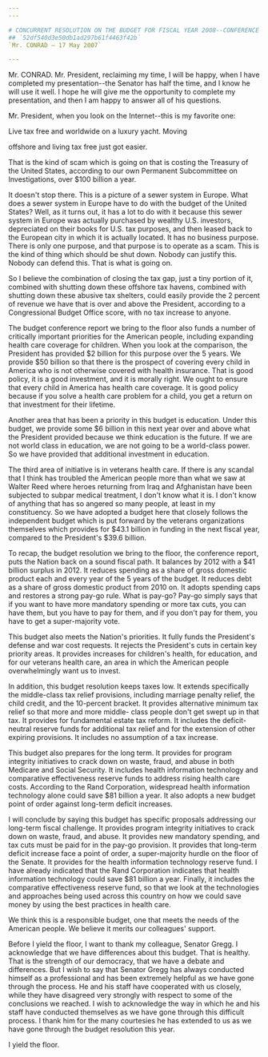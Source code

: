```yaml
---
---

# CONCURRENT RESOLUTION ON THE BUDGET FOR FISCAL YEAR 2008--CONFERENCE  REPORT
## `52df540d3e50db1ad297b61f4463f42b`
`Mr. CONRAD — 17 May 2007`

---
```



Mr. CONRAD. Mr. President, reclaiming my time, I will be happy, when 
I have completed my presentation--the Senator has half the time, and I 
know he will use it well. I hope he will give me the opportunity to 
complete my presentation, and then I am happy to answer all of his 
questions.

Mr. President, when you look on the Internet--this is my favorite 
one:




 Live tax free and worldwide on a luxury yacht. Moving 


 offshore and living tax free just got easier.


That is the kind of scam which is going on that is costing the 
Treasury of the United States, according to our own Permanent 
Subcommittee on Investigations, over $100 billion a year.

It doesn't stop there. This is a picture of a sewer system in Europe. 
What does a sewer system in Europe have to do with the budget of the 
United States? Well, as it turns out, it has a lot to do with it 
because this sewer system in Europe was actually purchased by wealthy 
U.S. investors, depreciated on their books for U.S. tax purposes, and 
then leased back to the European city in which it is actually located. 
It has no business purpose. There is only one purpose, and that purpose 
is to operate as a scam. This is the kind of thing which should be shut 
down. Nobody can justify this. Nobody can defend this. That is what is 
going on.

So I believe the combination of closing the tax gap, just a tiny 
portion of it, combined with shutting down these offshore tax havens, 
combined with shutting down these abusive tax shelters, could easily 
provide the 2 percent of revenue we have that is over and above the 
President, according to a Congressional Budget Office score, with no 
tax increase to anyone.

The budget conference report we bring to the floor also funds a 
number of critically important priorities for the American people, 
including expanding health care coverage for children. When you look at 
the comparison, the President has provided $2 billion for this purpose 
over the 5 years. We provide $50 billion so that there is the prospect 
of covering every child in America who is not otherwise covered with 
health insurance. That is good policy, it is a good investment, and it 
is morally right. We ought to ensure that every child in America has 
health care coverage. It is good policy because if you solve a health 
care problem for a child, you get a return on that investment for their 
lifetime.

Another area that has been a priority in this budget is education. 
Under this budget, we provide some $6 billion in this next year over 
and above what the President provided because we think education is the 
future. If we are not world class in education, we are not going to be 
a world-class power. So we have provided that additional investment in 
education.

The third area of initiative is in veterans health care. If there is 
any scandal that I think has troubled the American people more than 
what we saw at Walter Reed where heroes returning from Iraq and 
Afghanistan have been subjected to subpar medical treatment, I don't 
know what it is. I don't know of anything that has so angered so many 
people, at least in my constituency. So we have adopted a budget here 
that closely follows the independent budget which is put forward by the 
veterans organizations themselves which provides for $43.1 billion in 
funding in the next fiscal year, compared to the President's $39.6 
billion.

To recap, the budget resolution we bring to the floor, the conference 
report, puts the Nation back on a sound fiscal path. It balances by 
2012 with a $41 billion surplus in 2012. It reduces spending as a share 
of gross domestic product each and every year of the 5 years of the 
budget. It reduces debt as a share of gross domestic product from 2010 
on. It adopts spending caps and restores a strong pay-go rule. What is 
pay-go? Pay-go simply says that if you want to have more mandatory 
spending or more tax cuts, you can have them, but you have to pay for 
them, and if you don't pay for them, you have to get a super-majority 
vote.

This budget also meets the Nation's priorities. It fully funds the 
President's defense and war cost requests. It rejects the President's 
cuts in certain key priority areas. It provides increases for 
children's health, for education, and for our veterans health care, an 
area in which the American people overwhelmingly want us to invest.

In addition, this budget resolution keeps taxes low. It extends 
specifically the middle-class tax relief provisions, including marriage 
penalty relief, the child credit, and the 10-percent bracket. It 
provides alternative minimum tax relief so that more and more middle-
class people don't get swept up in that tax. It provides for 
fundamental estate tax reform. It includes the deficit-neutral reserve 
funds for additional tax relief and for the extension of other expiring 
provisions. It includes no assumption of a tax increase.

This budget also prepares for the long term. It provides for program 
integrity initiatives to crack down on waste, fraud, and abuse in both 
Medicare and Social Security. It includes health information technology 
and comparative effectiveness reserve funds to address rising health 
care costs. According to the Rand Corporation, widespread health 
information technology alone could save $81 billion a year. It also 
adopts a new budget point of order against long-term deficit increases.

I will conclude by saying this budget has specific proposals 
addressing our long-term fiscal challenge. It provides program 
integrity initiatives to crack down on waste, fraud, and abuse. It 
provides new mandatory spending, and tax cuts must be paid for in the 
pay-go provision. It provides that long-term deficit increase face a 
point of order, a super-majority hurdle on the floor of the Senate. It 
provides for the health information technology reserve fund. I have 
already indicated that the Rand Corporation indicates that health 
information technology could save $81 billion a year. Finally, it 
includes the comparative effectiveness reserve fund, so that we look at 
the technologies and approaches being used across this country on how 
we could save money by using the best practices in health care.



We think this is a responsible budget, one that meets the needs of 
the American people. We believe it merits our colleagues' support.

Before I yield the floor, I want to thank my colleague, Senator 
Gregg. I acknowledge that we have differences about this budget. That 
is healthy. That is the strength of our democracy, that we have a 
debate and differences. But I wish to say that Senator Gregg has always 
conducted himself as a professional and has been extremely helpful as 
we have gone through the process. He and his staff have cooperated with 
us closely, while they have disagreed very strongly with respect to 
some of the conclusions we reached. I wish to acknowledge the way in 
which he and his staff have conducted themselves as we have gone 
through this difficult process. I thank him for the many courtesies he 
has extended to us as we have gone through the budget resolution this 
year.

I yield the floor.